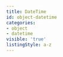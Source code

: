 ```yaml
---
title: DateTime
id: object-datetime
categories:
- object
- datetime
visible: 'true'
listingStyle: a-z
---
```

